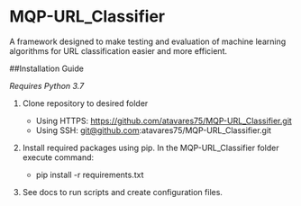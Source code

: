 # MQP-URL_Classifier
A framework designed to make testing and evaluation of machine learning algorithms for URL classification easier and more efficient.

##Installation Guide

*Requires Python 3.7*
1. Clone repository to desired folder
    -   Using HTTPS: https://github.com/atavares75/MQP-URL_Classifier.git
    -   Using SSH: git@github.com:atavares75/MQP-URL_Classifier.git

2. Install required packages using pip. In the MQP-URL_Classifier folder execute command:
    - pip install -r requirements.txt
   
3. See docs to run scripts and create configuration files.
